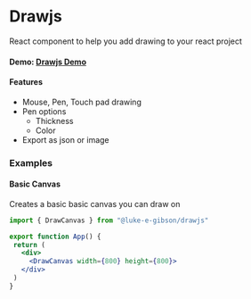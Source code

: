 # Drawjs
React component to help you add drawing to your react project

#### Demo: [Drawjs Demo](https://drawjs.lukegibson.dev)

#### Features
 - Mouse, Pen, Touch pad drawing
 - Pen options
    - Thickness
    - Color
 - Export as json or image

 ### Examples
 #### Basic Canvas 
 Creates a basic basic canvas you can draw on 
 ```jsx 
 import { DrawCanvas } from "@luke-e-gibson/drawjs"
 
 export function App() {
  return (
    <div>
      <DrawCanvas width={800} height={800}>
    </div>
  )
 }
 ````